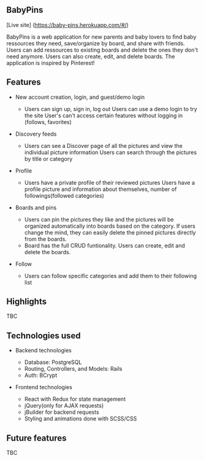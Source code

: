 ## BabyPins

[Live site] (https://baby-pins.herokuapp.com/#/)

BabyPins is a web application for new parents and baby lovers to find baby ressources they need, save/organize by board, and share with friends. Users can add ressources to existing boards and delete the ones they don't need anymore. Users can also create, edit, and delete boards. The application is inspired by Pinterest!

## Features

- New account creation, login, and guest/demo login

  * Users can sign up, sign in, log out Users can use a demo login to try the site User's can't access certain features without logging in (follows, favorites)

- Discovery feeds

  * Users can see a Discover page of all the pictures and view the individual picture information Users can search through the pictures by title or category

- Profile

  * Users have a private profile of their reviewed pictures Users have a profile picture and information about themselves, number of followings(followed categories)

- Boards and pins

  * Users can pin the pictures they like and the pictures will be organized automatically into boards based on the category. If users change the mind, they can easily delete the pinned pictures directly from the boards. 
  * Board has the full CRUD funtionality. Users can create, edit and delete the boards. 

- Follow

  * Users can follow specific categories and add them to their following list

## Highlights

TBC

## Technologies used

- Backend technologies
  * Database: PostgreSQL
  * Routing, Controllers, and Models: Rails
  * Auth: BCrypt

- Frontend technologies
  * React with Redux for state management
  * jQuery(only for AJAX requests)
  * jBuilder for backend requests
  * Styling and animations done with SCSS/CSS

## Future features
TBC




